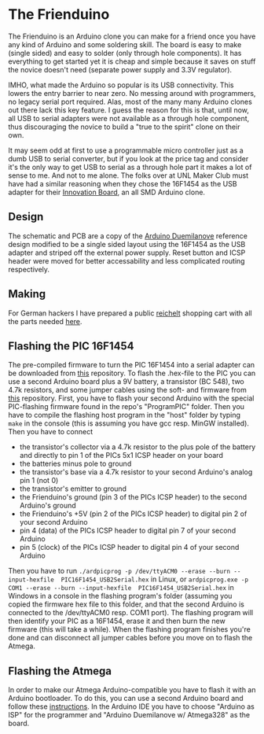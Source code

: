 # The Frienduino
The Frienduino is an Arduino clone you can make for a friend once you have any kind of Arduino and some soldering skill.
The board is easy to make (single sided) and easy to solder (only through hole components).
It has everything to get started yet it is cheap and simple because it saves on stuff the novice doesn't need (separate power supply and 3.3V regulator).

IMHO, what made the Arduino so popular is its USB connectivity. This lowers the entry barrier to near zero.
No messing around with programmers, no legacy serial port required.
Alas, most of the many many Arduino clones out there lack this key feature.
I guess the reason for this is that, until now, all USB to serial adapters were not available as a through hole component, 
thus discouraging the novice to build a "true to the spirit" clone on their own.

It may seem odd at first to use a programmable micro controller just as a dumb USB to serial converter, but if you look at the price tag and consider it's the only way to get USB to serial as a through hole part it makes a lot of sense to me.
And not to me alone. The folks over at UNL Maker Club must have had a similar reasoning when they chose the 16F1454 as the USB adapter for their [Innovation Board](http://make.unl.edu/innovation-board/), an all SMD Arduino clone.


## Design
The schematic and PCB are a copy of the [Arduino Duemilanove](http://arduino.cc/en/pmwiki.php?n=Main/arduinoBoardDuemilanove) reference design modified to be a single sided layout using the 16F1454 as the USB adapter and striped off the external power supply. Reset button and ICSP header were moved for better accessability and less complicated routing respectively.

## Making
For German hackers I have prepared a public [reichelt](http://www.reichelt.de/) shopping cart with all the parts needed [here](https://secure.reichelt.de/index.html?&ACTION=20&AWKID=1013176&PROVID=2084).

## Flashing the PIC 16F1454
The pre-compiled firmware to turn the PIC 16F1454 into a serial adapter can be downloaded from [this](https://github.com/jgeisler0303/PIC16F1454_USB2Serial) repository. To flash the .hex-file to the PIC you can use a second Arduino board plus a 9V battery, a transistor (BC 548), two 4.7k resistors, and some jumper cables using the soft- and firmware from [this](https://github.com/jgeisler0303/ardpicprog) repository. 
First, you have to flash your second Arduino with the special PIC-flashing firmware found in the repo's "ProgramPIC" folder. Then you have to compile the flashing host program in the "host" folder by typing `make` in the console (this is assuming you have gcc resp. MinGW installed).
Then you have to connect
* the transistor's collector via a 4.7k resistor to the plus pole of the battery and directly to pin 1 of the PICs 5x1 ICSP header on your board
* the batteries minus pole to ground
* the transistor's base via a 4.7k resistor to your second Arduino's analog pin 1 (not 0)
* the transistor's emitter to ground
* the Frienduino's ground (pin 3 of the PICs ICSP header) to the second Arduino's ground
* the Frienduino's +5V (pin 2 of the PICs ICSP header) to digital pin 2 of your second Arduino
* pin 4 (data) of the PICs ICSP header to digital pin 7 of your second Arduino
* pin 5 (clock) of the PICs ICSP header to digital pin 4 of your second Arduino

Then you have to run `./ardpicprog -p /dev/ttyACM0 --erase --burn --input-hexfile  PIC16F1454_USB2Serial.hex` in Linux, or `ardpicprog.exe -p COM1 --erase --burn --input-hexfile  PIC16F1454_USB2Serial.hex` in Windows in a console in the flashing program's folder (assuming you copied the firmware hex file to this folder, and that the second Arduino is connected to the /dev/ttyACM0 resp. COM1 port). The flashing program will then identify your PIC as a 16F1454, erase it and then burn the new firmware (this will take a while). When the flashing program finishes you're done and can disconnect all jumper cables before you move on to flash the Atmega.

## Flashing the Atmega
In order to make our Atmega Arduino-compatible you have to flash it with an Arduino bootloader. To do this, you can use a second Arduino board and follow these [instructions](http://arduino.cc/en/Tutorial/ArduinoISP). In the Arduino IDE you have to choose "Arduino as ISP" for the programmer and "Arduino Duemilanove w/ Atmega328" as the board.

